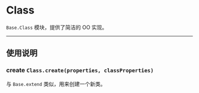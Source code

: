 
# Class

`Base.Class` 模块，提供了简洁的 OO 实现。

---


## 使用说明


### create `Class.create(properties, classProperties)`

与 `Base.extend` 类似，用来创建一个新类。

